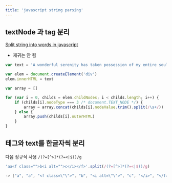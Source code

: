 ```yaml
---
title: 'javascript string parsing'
---
```


## textNode 과 tag 분리

[Split string into words in javascript](https://stackoverflow.com/questions/18927223/split-string-into-words-in-javascript)

-   재귀는 안 됨

```js
var text = 'A wonderful serenity has taken possession of my entire soul. <strong>This is a subheadline</strong><br><br>I am alone, and feel the charm of existence in this spot.'

var elem = document.createElement('div')
elem.innerHTML = text

var array = []

for (var i = 0, childs = elem.childNodes; i < childs.length; i++) {
    if (childs[i].nodeType === 3 /* document.TEXT_NODE */) {
        array = array.concat(childs[i].nodeValue.trim().split(/\s+/))
    } else {
        array.push(childs[i].outerHTML)
    }
}
```

## 테그와 text를 한글자씩 분리

다음 정규식 사용 `/(?=[^>]*(?=<|$))/g`

```js
'aa<f class="">b<i alt="">c</i></f>'.split(/(?=[^>]*(?=<|$))/g)

-> ["a", "a", "<f class=\"\">", "b", "<i alt=\"\">", "c", "</i>", "</f>"]
```
